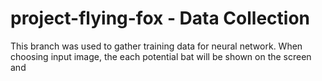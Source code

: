 # project-flying-fox - Data Collection

This branch was used to gather training data for neural network.
When choosing input image, the each potential bat will be shown on the screen and 
